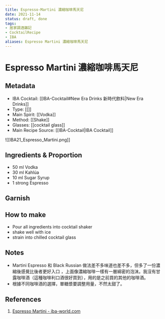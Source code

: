 ```yaml
---
title: Espresso-Martini 濃縮咖啡馬天尼
date: 2021-11-14
status: draft, done
tags:
- 居家調酒雜記
- CocktailRecipe
- IBA
aliases: Espresso Martini 濃縮咖啡馬天尼
---
```

# Espresso Martini 濃縮咖啡馬天尼

## Metadata
- IBA Cocktail: [[IBA-Cocktail#New Era Drinks 新時代飲料|New Era Drinks]]
- Type: [[]]
- Main Spirit: [[Vodka]]
- Method: [[Shake]]
- Glasses: [[cocktail glass]]
- Main Recipe Source: [[IBA-Cocktail|IBA Cocktail]]

![[IBA21_Espresso_Martini.png]]

## Ingredients & Proportion
- 50 ml Vodka
- 30 ml Kahlúa
- 10 ml Sugar Syrup
- 1 strong Espresso

## Garnish

## How to make
- Pour all ingredients into cocktail shaker
- shake well with ice
- strain into chilled cocktail glass

## Notes
- Martini Espresso 和 Black Russian 做法差不多味道也差不多，但多了一份濃縮後感覺比後者更好入口 ，上面像濃縮咖啡一樣有一層綿密的泡沫。我沒有甘露咖啡酒（這種咖啡利口酒很好買到），用的是之前買的其他的咖啡酒。
- 根據不同咖啡酒的選擇，單糖漿要調整用量，不然太甜了。

## References
1.  [Espresso Martini - iba-world.com](https://iba-world.com/espresso-martini/)
